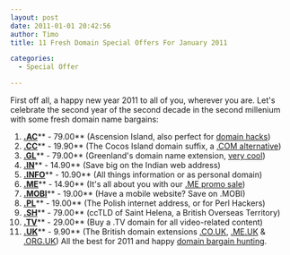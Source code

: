 ```yaml
---
layout: post
date: 2011-01-01 20:42:56
author: Timo
title: 11 Fresh Domain Special Offers For January 2011

categories:
  - Special Offer

---
```


First off all, a happy new year 2011 to all of you, wherever you are. Let's celebrate the second year of the second decade in the second millenium with some fresh domain name bargains:


1.  [**.AC**](https://iwantmyname.com/domains/ac-international-domain-name-registration-for-ascension-island)** - 79.00** (Ascension Island, also perfect for [domain hacks](https://iwantmyname.com/blog/2009/05/how-to-find-a-domain-hack.html))
2.  [**.CC**](https://iwantmyname.com/domains/cc-domain-name-registration-for-cocos-keeling-islands)** - 19.90** (The Cocos Island domain suffix, a [.COM alternative](https://iwantmyname.com/blog/2010/08/5-domain-extensions-for-your-personal-website.html))
3.  [**.GL**](https://iwantmyname.com/domains/gl-greenlandic-domain-name-registration-for-greenland)** - 79.00** (Greenland's domain name extension, [very cool](https://iwantmyname.com/blog/2010/09/cool-domain-hacks-using-the-gl-tld.html))
4.  [**.IN**](https://iwantmyname.com/domains/in-indian-domain-name-registration-for-india)** - 14.90** (Save big on the Indian web address)
5.  [**.INFO**](https://iwantmyname.com/domains/info-domain-name-registration-for-information)** - 10.90** (All things information or as personal domain)
6.  [**.ME**](https://iwantmyname.com/domains/me-montenegrean-domain-name-registration-for-montenegro)** - 14.90** (It's all about you with our [.ME promo sale](https://iwantmyname.com/domains/me-domain-sale-promo-offer))
7.  [**.MOBI**](https://iwantmyname.com/domains/mobi-domain-name-registration-for-mobile)** - 19.00** (Have a mobile website? Save on .MOBI)
8.  [**.PL**](https://iwantmyname.com/domains/pl-polish-domain-name-registration-for-poland)** - 19.00** (The Polish internet address, or for Perl Hackers)
9.  [**.SH**](https://iwantmyname.com/domains/sh-domain-name-registration-for-saint-helena)** - 79.00** (ccTLD of Saint Helena, a British Overseas Territory)
10.  [**.TV**](https://iwantmyname.com/domains/tv-tuvaluan-domain-name-registration-for-tuvalu)** - 29.00** (Buy a .TV domain for all video-related content)
11.  [**.UK**](https://iwantmyname.com/domains/co.uk-domain-name-registration-for-united-kingdom)** - 9.90** (The British domain extensions [.CO.UK](https://iwantmyname.com/domains/co.uk-domain-name-registration-for-united-kingdom), [.ME.UK](https://iwantmyname.com/domains/me.uk-domain-name-registration-for-united-kingdom) & [.ORG.UK](https://iwantmyname.com/domains/org.uk-domain-name-registration-for-united-kingdom))
All the best for 2011 and happy [domain bargain hunting](https://iwantmyname.com).
